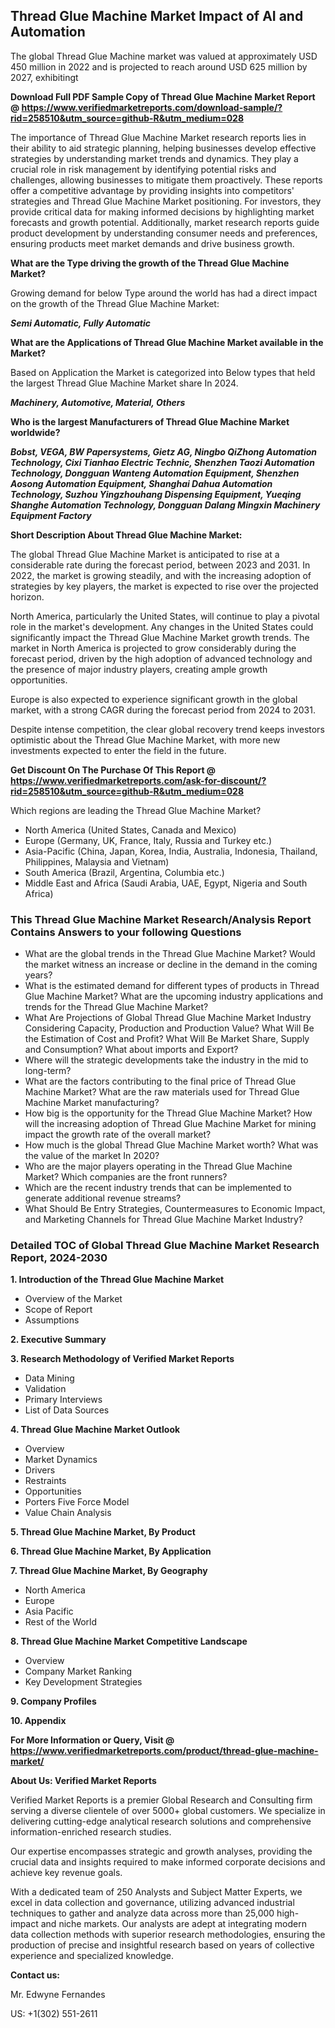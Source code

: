 <h2>Thread Glue Machine Market Impact of AI and Automation</h2><p>The global Thread Glue Machine market was valued at approximately USD 450 million in 2022 and is projected to reach around USD 625 million by 2027, exhibitingt</p><p id="" class=""><strong>Download Full PDF Sample Copy of Thread Glue Machine Market Report @ <a href="https://www.verifiedmarketreports.com/download-sample/?rid=258510&utm_source=github-R&utm_medium=028" target="_blank">https://www.verifiedmarketreports.com/download-sample/?rid=258510&utm_source=github-R&utm_medium=028</a></strong></p><p>The importance of&nbsp;Thread Glue Machine Market research reports lies in their ability to aid strategic planning, helping businesses develop effective strategies by understanding market trends and dynamics. They play a crucial role in risk management by identifying potential risks and challenges, allowing businesses to mitigate them proactively. These reports offer a competitive advantage by providing insights into competitors' strategies and Thread Glue Machine Market positioning. For investors, they provide critical data for making informed decisions by highlighting market forecasts and growth potential. Additionally, market research reports guide product development by understanding consumer needs and preferences, ensuring products meet market demands and drive business growth.</p><p><strong>What are the&nbsp;Type driving the growth of the Thread Glue Machine Market?</strong></p><p id="" class="">Growing demand for below Type around the world has had a direct impact on the growth of the Thread Glue Machine Market:</p><em><strong>Semi Automatic, Fully Automatic</strong></em></p><strong>What are the&nbsp;Applications&nbsp;of Thread Glue Machine Market available in the Market?</strong></p><p id="" class="">Based on Application the Market is categorized into Below types that held the largest Thread Glue Machine Market share In 2024.</p><em><strong>Machinery, Automotive, Material, Others</strong></em></p><strong>Who is the largest Manufacturers of Thread Glue Machine Market worldwide?</strong></p><p><em><strong>Bobst, VEGA, BW Papersystems, Gietz AG, Ningbo QiZhong Automation Technology, Cixi Tianhao Electric Technic, Shenzhen Taozi Automation Technology, Dongguan Wanteng Automation Equipment, Shenzhen Aosong Automation Equipment, Shanghai Dahua Automation Technology, Suzhou Yingzhouhang Dispensing Equipment, Yueqing Shanghe Automation Technology, Dongguan Dalang Mingxin Machinery Equipment Factory</strong></em></p><p id="" class=""><strong>Short Description About Thread Glue Machine Market:</strong></p><p>The global Thread Glue Machine Market is anticipated to rise at a considerable rate during the forecast period, between 2023 and 2031. In 2022, the market is growing steadily, and with the increasing adoption of strategies by key players, the market is expected to rise over the projected horizon.</p><p>North America, particularly the United States, will continue to play a pivotal role in the market's development. Any changes in the United States could significantly impact the Thread Glue Machine Market growth trends. The market in North America is projected to grow considerably during the forecast period, driven by the high adoption of advanced technology and the presence of major industry players, creating ample growth opportunities.</p><p>Europe is also expected to experience significant growth in the global market, with a strong CAGR during the forecast period from 2024 to 2031.</p><p>Despite intense competition, the clear global recovery trend keeps investors optimistic about the Thread Glue Machine Market, with more new investments expected to enter the field in the future.</p><p id="" class=""><strong>Get Discount On The Purchase Of This Report @ <a href="https://www.verifiedmarketreports.com/ask-for-discount/?rid=258510&utm_source=github-R&utm_medium=028" target="_blank">https://www.verifiedmarketreports.com/ask-for-discount/?rid=258510&utm_source=github-R&utm_medium=028</a></strong></p>Which regions are leading the Thread Glue Machine Market?</p><ul><li>North America (United States, Canada and Mexico)</li><li>Europe (Germany, UK, France, Italy, Russia and Turkey etc.)</li><li>Asia-Pacific (China, Japan, Korea, India, Australia, Indonesia, Thailand, Philippines, Malaysia and Vietnam)</li><li>South America (Brazil, Argentina, Columbia etc.)</li><li>Middle East and Africa (Saudi Arabia, UAE, Egypt, Nigeria and South Africa)</li></ul><h3 id="" class="">This Thread Glue Machine Market Research/Analysis Report Contains Answers to your following Questions</h3><ul><li>What are the global trends in the Thread Glue Machine Market? Would the market witness an increase or decline in the demand in the coming years?</li><li>What is the estimated demand for different types of products in Thread Glue Machine Market? What are the upcoming industry applications and trends for the Thread Glue Machine Market?</li><li>What Are Projections of Global Thread Glue Machine Market Industry Considering Capacity, Production and Production Value? What Will Be the Estimation of Cost and Profit? What Will Be Market Share, Supply and Consumption? What about imports and Export?</li><li>Where will the strategic developments take the industry in the mid to long-term?</li><li>What are the factors contributing to the final price of Thread Glue Machine Market? What are the raw materials used for Thread Glue Machine Market manufacturing?</li><li>How big is the opportunity for the Thread Glue Machine Market? How will the increasing adoption of Thread Glue Machine Market for mining impact the growth rate of the overall market?</li><li>How much is the global Thread Glue Machine Market worth? What was the value of the market In 2020?</li><li>Who are the major players operating in the Thread Glue Machine Market? Which companies are the front runners?</li><li>Which are the recent industry trends that can be implemented to generate additional revenue streams?</li><li>What Should Be Entry Strategies, Countermeasures to Economic Impact, and Marketing Channels for Thread Glue Machine Market Industry?</li></ul><h3 id="" class="">Detailed TOC of Global Thread Glue Machine Market Research Report, 2024-2030</h3><p id="" class=""><strong>1. Introduction of the Thread Glue Machine Market</strong></p><ul><li>Overview of the Market</li><li>Scope of Report</li><li>Assumptions</li></ul><p id="" class=""><strong>2. Executive Summary</strong></p><p id="" class=""><strong>3. Research Methodology of Verified Market Reports</strong></p><ul><li>Data Mining</li><li>Validation</li><li>Primary Interviews</li><li>List of Data Sources</li></ul><p id="" class=""><strong>4. Thread Glue Machine Market Outlook</strong></p><ul><li>Overview</li><li>Market Dynamics</li><li>Drivers</li><li>Restraints</li><li>Opportunities</li><li>Porters Five Force Model</li><li>Value Chain Analysis</li></ul><p id="" class=""><strong>5. Thread Glue Machine Market, By Product</strong></p><p id="" class=""><strong>6. Thread Glue Machine Market, By Application</strong></p><p id="" class=""><strong>7. Thread Glue Machine Market, By Geography</strong></p><ul><li>North America</li><li>Europe</li><li>Asia Pacific</li><li>Rest of the World</li></ul><p id="" class=""><strong>8. Thread Glue Machine Market Competitive Landscape</strong></p><ul><li>Overview</li><li>Company Market Ranking</li><li>Key Development Strategies</li></ul><p id="" class=""><strong>9. Company Profiles</strong></p><p id="" class=""><strong>10. Appendix</strong></p><p id="" class=""><strong>For More Information or Query, Visit @ <a href="https://www.verifiedmarketreports.com/product/thread-glue-machine-market/" target="_blank">https://www.verifiedmarketreports.com/product/thread-glue-machine-market/</a></strong></p><p id="" class=""><strong>About Us: Verified Market Reports</strong></p><p id="" class="">Verified Market Reports is a premier Global Research and Consulting firm serving a diverse clientele of over 5000+ global customers. We specialize in delivering cutting-edge analytical research solutions and comprehensive information-enriched research studies.</p><p id="" class="">Our expertise encompasses strategic and growth analyses, providing the crucial data and insights required to make informed corporate decisions and achieve key revenue goals.</p><p id="" class="">With a dedicated team of 250 Analysts and Subject Matter Experts, we excel in data collection and governance, utilizing advanced industrial techniques to gather and analyze data across more than 25,000 high-impact and niche markets. Our analysts are adept at integrating modern data collection methods with superior research methodologies, ensuring the production of precise and insightful research based on years of collective experience and specialized knowledge.</p><p id="" class=""><strong>Contact us:</strong></p><p id="" class="">Mr. Edwyne Fernandes</p><p id="" class="">US: +1(302) 551-2611</p>